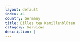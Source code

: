 ```yaml
---
layout: default
index: 45
country: Germany
title: Eilles tea Kamillenblüten
category: Services
description: |
---
```


